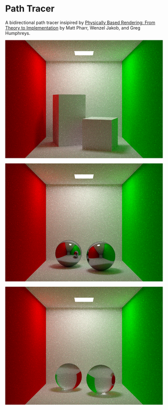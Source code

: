 # Path Tracer

A bidirectional path tracer insipired by [Physically Based Rendering: From Theory to Implementation](http://www.pbr-book.org/3ed-2018/contents.html) by Matt Pharr, Wenzel Jakob, and Greg Humphreys.

![](screenshots/cubes512.png)

![](screenshots/reflection512.png)

![](screenshots/transmission512.png)

